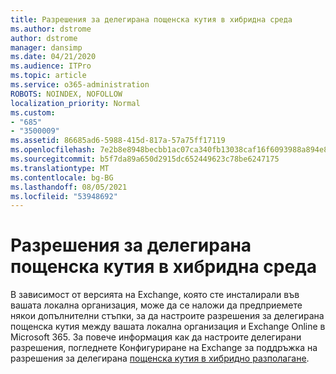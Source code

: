 ```yaml
---
title: Разрешения за делегирана пощенска кутия в хибридна среда
ms.author: dstrome
author: dstrome
manager: dansimp
ms.date: 04/21/2020
ms.audience: ITPro
ms.topic: article
ms.service: o365-administration
ROBOTS: NOINDEX, NOFOLLOW
localization_priority: Normal
ms.custom:
- "685"
- "3500009"
ms.assetid: 86685ad6-5988-415d-817a-57a75ff17119
ms.openlocfilehash: 7e2b8e8948becbb1ac07ca340fb13038caf16f6093988a894e85e0cefb8a64a4
ms.sourcegitcommit: b5f7da89a650d2915dc652449623c78be6247175
ms.translationtype: MT
ms.contentlocale: bg-BG
ms.lasthandoff: 08/05/2021
ms.locfileid: "53948692"
---
```

# <a name="delegated-mailbox-permissions-in-a-hybrid-environment"></a>Разрешения за делегирана пощенска кутия в хибридна среда

В зависимост от версията на Exchange, която сте инсталирали във вашата локална организация, може да се наложи да предприемете някои допълнителни стъпки, за да настроите разрешения за делегирана пощенска кутия между вашата локална организация и Exchange Online в Microsoft 365. За повече информация как да настроите делегирани разрешения, погледнете Конфигуриране на Exchange за поддръжка на разрешения за делегирана [пощенска кутия в хибридно разполагане](https://technet.microsoft.com/library/mt784505%28v=exchg.150%29.aspx).
  